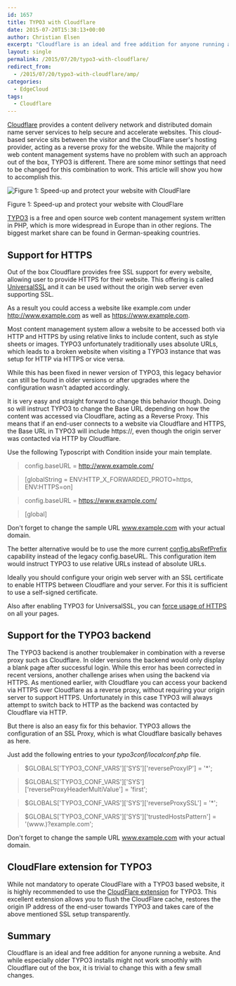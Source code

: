 ```yaml
---
id: 1657
title: TYPO3 with Cloudflare
date: 2015-07-20T15:38:13+00:00
author: Christian Elsen
excerpt: "Cloudflare is an ideal and free addition for anyone running a website. And while Typo3 doesn't work smoothly with Cloudflare out of the box, it is trivial to change this with a few small changes."
layout: single
permalink: /2015/07/20/typo3-with-cloudflare/
redirect_from: 
  - /2015/07/20/typo3-with-cloudflare/amp/
categories:
  - EdgeCloud
tags:
  - Cloudflare
---
```

<a href="https://www.cloudflare.com/" target="_blank">Cloudflare</a> provides a content delivery network and distributed domain name server services to help secure and accelerate websites. This cloud-based service sits between the visitor and the CloudFlare user's hosting provider, acting as a reverse proxy for the website. While the majority of web content management systems have no problem with such an approach out of the box, TYPO3 is different. There are some minor settings that need to be changed for this combination to work. This article will show you how to accomplish this.



<div id="attachment_1658" style="width: 530px" class="wp-caption aligncenter">
  <img src="/content/uploads/2015/07/Speed-Up-and-Protect-Your-website-with-CloudFlare-02-520x294.jpg" alt="Figure 1: Speed-up and protect your website with CloudFlare" width="520" height="294" class="size-full wp-image-1658" srcset="/content/uploads/2015/07/Speed-Up-and-Protect-Your-website-with-CloudFlare-02-520x294.jpg 520w, /content/uploads/2015/07/Speed-Up-and-Protect-Your-website-with-CloudFlare-02-520x294-360x204.jpg 360w" sizes="(max-width: 520px) 100vw, 520px" />

  <p class="wp-caption-text">
    Figure 1: Speed-up and protect your website with CloudFlare
  </p>
</div>

<a href="https://typo3.org/" target="_blank">TYPO3</a> is a free and open source web content management system written in PHP, which is more widespread in Europe than in other regions. The biggest market share can be found in German-speaking countries.

## Support for HTTPS

Out of the box Cloudflare provides free SSL support for every website, allowing user to provide HTTPS for their website. This offering is called <a href="https://blog.cloudflare.com/introducing-universal-ssl/" target="_blank">UniversalSSL</a> and it can be used without the origin web server even supporting SSL.

As a result you could access a website like example.com under http://www.example.com as well as https://www.example.com.

Most content management system allow a website to be accessed both via HTTP and HTTPS by using relative links to include content, such as style sheets or images. TYPO3 unfortunately traditionally uses absolute URLs, which leads to a broken website when visiting a TYPO3 instance that was setup for HTTP via HTTPS or vice versa.

While this has been fixed in newer version of TYPO3, this legacy behavior can still be found in older versions or after upgrades where the configuration wasn't adapted accordingly.

It is very easy and straight forward to change this behavior though. Doing so will instruct TYPO3 to change the Base URL depending on how the content was accessed via Cloudflare, acting as a Reverse Proxy. This means that if an end-user connects to a website via Cloudflare and HTTPS, the Base URL in TYPO3 will include https://, even though the origin server was contacted via HTTP by Cloudflare.

Use the following Typoscript with Condition inside your main template.

> config.baseURL = http://www.example.com/

> [globalString = ENV:HTTP\_X\_FORWARDED_PROTO=https, ENV:HTTPS=on]

> config.baseURL = https://www.example.com/

> [global]

Don't forget to change the sample URL www.example.com with your actual domain.

The better alternative would be to use the more current <a href="https://buzz.typo3.org/people/soeren-malling/article/baseurl-is-dead-long-live-absrefprefix/" target="_blank">config.absRefPrefix</a> capability instead of the legacy config.baseURL. This configuration item would instruct TYPO3 to use relative URLs instead of absolute URLs.

Ideally you should configure your origin web server with an SSL certificate to enable HTTPS between Cloudflare and your server. For this it is sufficient to use a self-signed certificate.

Also after enabling TYPO3 for UniversalSSL, you can <a href="https://support.cloudflare.com/hc/en-us/articles/200170536-How-do-I-redirect-all-visitors-to-HTTPS-SSL-" target="_blank">force usage of HTTPS</a> on all your pages.

## Support for the TYPO3 backend

The TYPO3 backend is another troublemaker in combination with a reverse proxy such as Cloudflare. In older versions the backend would only display a blank page after successful login. While this error has been corrected in recent versions, another challenge arises when using the backend via HTTPS. As mentioned earlier, with Cloudflare you can access your backend via HTTPS over Cloudflare as a reverse proxy, without requiring your origin server to support HTTPS. Unfortunately in this case TYPO3 will always attempt to switch back to HTTP as the backend was contacted by Cloudflare via HTTP.

But there is also an easy fix for this behavior. TYPO3 allows the configuration of an SSL Proxy, which is what Cloudflare basically behaves as here.

Just add the following entries to your _typo3conf/localconf.php_ file.

> $GLOBALS\['TYPO3\_CONF\_VARS'\]\['SYS'\]['reverseProxyIP'] = '*';

> $GLOBALS\['TYPO3\_CONF\_VARS'\]\['SYS'\]['reverseProxyHeaderMultiValue'] = 'first';

> $GLOBALS\['TYPO3\_CONF\_VARS'\]\['SYS'\]['reverseProxySSL'] = '*';

> $GLOBALS\['TYPO3\_CONF\_VARS'\]\['SYS'\]['trustedHostsPattern'] = '(www.)?example.com';

Don't forget to change the sample URL www.example.com with your actual domain.

## CloudFlare extension for TYPO3

While not mandatory to operate CloudFlare with a TYPO3 based website, it is highly recommended to use the <a href="https://typo3.org/extensions/repository/view/cloudflare" target="_blank">CloudFlare extension</a> for TYPO3. This excellent extension allows you to flush the CloudFlare cache, restores the origin IP address of the end-user towards TYPO3 and takes care of the above mentioned SSL setup transparently.

## Summary

Cloudflare is an ideal and free addition for anyone running a website. And while especially older TYPO3 installs might not work smoothly with Cloudflare out of the box, it is trivial to change this with a few small changes.
